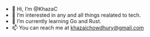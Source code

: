 - 👋 Hi, I’m @KhazaC
- 👀 I’m interested in any and all things realated to tech.
- 🌱 I’m currently learning Go and Rust.
- 📫 You can reach me at khazaichowdhury@gmail.com

<!---
KhazaC/KhazaC is a ✨ special ✨ repository because its `README.md` (this file) appears on your GitHub profile.
You can click the Preview link to take a look at your changes.
--->
